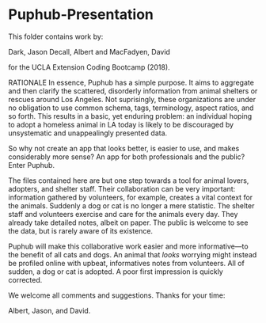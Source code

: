 # Puphub-Presentation

This folder contains work by:

Dark, Jason
Decall, Albert and
MacFadyen, David 

for the UCLA Extension Coding Bootcamp (2018). 

RATIONALE
In essence, Puphub has a simple purpose. It aims to aggregate and then clarify the scattered, disorderly information from animal shelters or rescues around Los Angeles. Not suprisingly, these organizations are under no obligation to use common schema, tags, terminology, aspect ratios, and so forth. This results in a basic, yet enduring problem: an individual hoping to adopt a homeless animal in LA today is likely to be discouraged by unsystematic and unappealingly presented data.

So why not create an app that looks better, is easier to use, and makes considerably more sense? An app for both professionals and the public? Enter Puphub. 

The files contained here are but one step towards a tool for animal lovers, adopters, and shelter staff. Their collaboration can be very important: information gathered by volunteers, for example, creates a vital context for the animals. Suddenly a dog or cat is no longer a mere statistic. The shelter staff and volunteers exercise and care for the animals every day. They already take detailed notes, albeit on paper. The public is welcome to see the data, but is rarely aware of its existence. 

Puphub will make this collaborative work easier and more informative––to the benefit of all cats and dogs. An animal that *looks* worrying might instead be profiled online with upbeat, informatives notes from volunteers. All of sudden, a dog or cat is adopted. A poor first impression is quickly corrected. 

We welcome all comments and suggestions. Thanks for your time:

Albert, Jason, and David.
